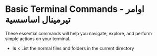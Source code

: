 # Basic Terminal Commands - اوامر تيرمينال اساسسية

These essential commands will help you navigate, explore, and perform simple actions on your terminal.

- **ls**
  < List the normal files and folders in the current directory
